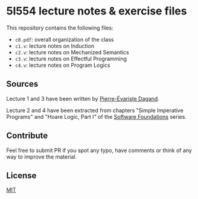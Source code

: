 # 5I554 lecture notes & exercise files


This repository contains the following files:
  - `c0.pdf`: overall organization of the class
  - `c1.v`: lecture notes on Induction
  - `c2.v`: lecture notes on Mechanized Semantics
  - `c3.v`: lecture notes on Effectful Programming
  - `c4.v`: lecture notes on Program Logics

## Sources

Lecture 1 and 3 have been written by [Pierre-Évariste
Dagand](https://pages.lip6.fr/Pierre-Evariste.Dagand/).

Lecture 2 and 4 have been extracted from chapters "Simple Imperative
Programs" and "Hoare Logic, Part I" of the [Software
Foundations](https://softwarefoundations.cis.upenn.edu/) series.

## Contribute

Feel free to submit PR if you spot any typo, have comments or think of
any way to improve the material.

## License

[MIT](LICENSE) 